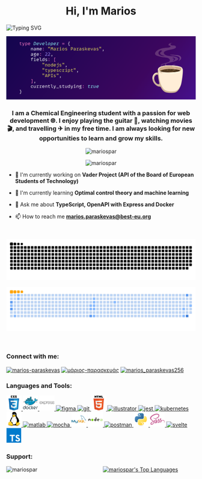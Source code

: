 <h1 align="center">Hi, I'm Marios</h1>

<img src="https://readme-typing-svg.demolab.com?font=Montserrat&size=30&pause=1000&color=7C3F93FF&center=true&vCenter=true&width=1000&lines=Welcome+to+my+profile's+README+%F0%9F%91%8B" alt="Typing SVG" />

![profile_banner](github_header.png)

<h3 align="center">I am a Chemical Engineering student with a passion for web development 🌐. I enjoy playing the guitar 🎸, watching movies 🎬, and travelling ✈ in my free time. I am always looking for new opportunities to learn and grow my skills.</h3>

<p align="center"><img src="https://komarev.com/ghpvc/?username=mariospar&label=Profile%20views&color=ff69b4&style=flat-square" alt="mariospar"/></p>

<p align="center"><img src="https://media.giphy.com/media/wLNuW1tCKRiPmDV5Y4/giphy.gif" height="200" width="240" alt="mariospar" /></p>

- 🔭 I'm currently working on **Vader Project (API of the Board of European Students of Technology)**

- 🌱 I'm currently learning **Optimal control theory and machine learning**

- 💬 Ask me about **TypeScript, OpenAPI with Express and Docker**

- 📫 How to reach me **marios.paraskevas@best-eu.org**

<br>

![GitHub Snake dark](https://raw.githubusercontent.com/mariospar/mariospar/ce01e72c2de1176737d8eb6c6c031317bad3c7d6/github-snake-dark.svg#gh-dark-mode-only)

![GitHub Snake light](https://raw.githubusercontent.com/mariospar/mariospar/ce01e72c2de1176737d8eb6c6c031317bad3c7d6/ocean.gif#gh-light-mode-only)


<br>
<h3 align="left">Connect with me:</h3>
<p align="left">
<a href="https://linkedin.com/in/marios-paraskevas" target="blank"><img align="center" src="https://raw.githubusercontent.com/rahuldkjain/github-profile-readme-generator/master/src/images/icons/Social/linked-in-alt.svg" alt="marios-paraskevas" height="30" width="40" /></a>
<a href="https://fb.com/μάριος-παρασκευάς" target="blank"><img align="center" src="https://raw.githubusercontent.com/rahuldkjain/github-profile-readme-generator/master/src/images/icons/Social/facebook.svg" alt="μάριος-παρασκευάς" height="30" width="40" /></a>
<a href="https://instagram.com/marios_paraskevas256" target="blank"><img align="center" src="https://raw.githubusercontent.com/rahuldkjain/github-profile-readme-generator/master/src/images/icons/Social/instagram.svg" alt="marios_paraskevas256" height="30" width="40" /></a>
</p>

<h3 align="left">Languages and Tools:</h3>
<p align="left"> <a href="https://www.w3schools.com/css/" target="_blank" rel="noreferrer"> <img src="https://raw.githubusercontent.com/devicons/devicon/master/icons/css3/css3-original-wordmark.svg" alt="css3" width="40" height="40"/> </a> <a href="https://www.docker.com/" target="_blank" rel="noreferrer"> <img src="https://raw.githubusercontent.com/devicons/devicon/master/icons/docker/docker-original-wordmark.svg" alt="docker" width="40" height="40"/> </a> <a href="https://expressjs.com" target="_blank" rel="noreferrer"> <img src="https://raw.githubusercontent.com/devicons/devicon/master/icons/express/express-original-wordmark.svg" alt="express" width="40" height="40"/> </a> <a href="https://www.figma.com/" target="_blank" rel="noreferrer"> <img src="https://www.vectorlogo.zone/logos/figma/figma-icon.svg" alt="figma" width="40" height="40"/> </a> <a href="https://git-scm.com/" target="_blank" rel="noreferrer"> <img src="https://www.vectorlogo.zone/logos/git-scm/git-scm-icon.svg" alt="git" width="40" height="40"/> </a> <a href="https://www.w3.org/html/" target="_blank" rel="noreferrer"> <img src="https://raw.githubusercontent.com/devicons/devicon/master/icons/html5/html5-original-wordmark.svg" alt="html5" width="40" height="40"/> </a> <a href="https://www.adobe.com/in/products/illustrator.html" target="_blank" rel="noreferrer"> <img src="https://www.vectorlogo.zone/logos/adobe_illustrator/adobe_illustrator-icon.svg" alt="illustrator" width="40" height="40"/> </a> <a href="https://jestjs.io" target="_blank" rel="noreferrer"> <img src="https://www.vectorlogo.zone/logos/jestjsio/jestjsio-icon.svg" alt="jest" width="40" height="40"/> </a> <a href="https://kubernetes.io" target="_blank" rel="noreferrer"> <img src="https://www.vectorlogo.zone/logos/kubernetes/kubernetes-icon.svg" alt="kubernetes" width="40" height="40"/> </a> <a href="https://www.linux.org/" target="_blank" rel="noreferrer"> <img src="https://raw.githubusercontent.com/devicons/devicon/master/icons/linux/linux-original.svg" alt="linux" width="40" height="40"/> </a> <a href="https://www.mathworks.com/" target="_blank" rel="noreferrer"> <img src="https://upload.wikimedia.org/wikipedia/commons/2/21/Matlab_Logo.png" alt="matlab" width="40" height="40"/> </a> <a href="https://mochajs.org" target="_blank" rel="noreferrer"> <img src="https://www.vectorlogo.zone/logos/mochajs/mochajs-icon.svg" alt="mocha" width="40" height="40"/> </a> <a href="https://www.mysql.com/" target="_blank" rel="noreferrer"> <img src="https://raw.githubusercontent.com/devicons/devicon/master/icons/mysql/mysql-original-wordmark.svg" alt="mysql" width="40" height="40"/> </a> <a href="https://nodejs.org" target="_blank" rel="noreferrer"> <img src="https://raw.githubusercontent.com/devicons/devicon/master/icons/nodejs/nodejs-original-wordmark.svg" alt="nodejs" width="40" height="40"/> </a> <a href="https://postman.com" target="_blank" rel="noreferrer"> <img src="https://www.vectorlogo.zone/logos/getpostman/getpostman-icon.svg" alt="postman" width="40" height="40"/> </a> <a href="https://www.python.org" target="_blank" rel="noreferrer"> <img src="https://raw.githubusercontent.com/devicons/devicon/master/icons/python/python-original.svg" alt="python" width="40" height="40"/> </a> <a href="https://sass-lang.com" target="_blank" rel="noreferrer"> <img src="https://raw.githubusercontent.com/devicons/devicon/master/icons/sass/sass-original.svg" alt="sass" width="40" height="40"/> </a> <a href="https://svelte.dev" target="_blank" rel="noreferrer"> <img src="https://upload.wikimedia.org/wikipedia/commons/1/1b/Svelte_Logo.svg" alt="svelte" width="40" height="40"/> </a> <a href="https://www.typescriptlang.org/" target="_blank" rel="noreferrer"> <img src="https://raw.githubusercontent.com/devicons/devicon/master/icons/typescript/typescript-original.svg" alt="typescript" width="40" height="40"/> </a> </p>

<h3 align="left">Support:</h3>
<p><a href="https://www.buymeacoffee.com/mariospar"> <img align="left" src="https://cdn.buymeacoffee.com/buttons/v2/default-yellow.png" height="50" width="210" alt="mariospar" /></a></p>

<p align="center"><a href="https://github.com/mariospar?tab=repositories">
<img src="https://github-readme-stats.vercel.app/api/top-langs/?username=mariospar&theme=dracula&layout=compact&border_radius=10&hide_border=true" alt="mariospar's Top Languages"/>
</a></p>
